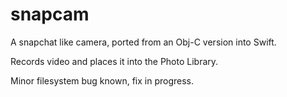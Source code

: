 # snapcam

A snapchat like camera, ported from an Obj-C version into Swift.

Records video and places it into the Photo Library.

Minor filesystem bug known, fix in progress.
